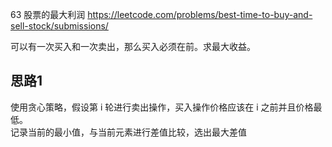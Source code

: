 
 63 股票的最大利润
 https://leetcode.com/problems/best-time-to-buy-and-sell-stock/submissions/

可以有一次买入和一次卖出，那么买入必须在前。求最大收益。


## 思路1
使用贪心策略，假设第 i 轮进行卖出操作，买入操作价格应该在 i 之前并且价格最低。  
记录当前的最小值，与当前元素进行差值比较，选出最大差值  

